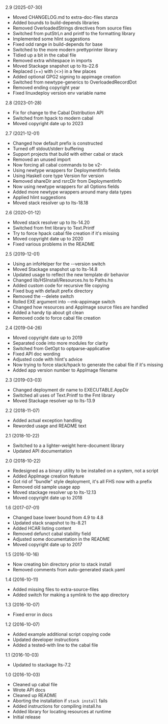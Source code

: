 2.9 (2025-07-30)

  * Moved CHANGELOG.md to extra-doc-files stanza
  * Added bounds to build-depends libraries
  * Removed OverloadedStrings directives from source files
  * Switched from putStrLn and printf to the formatting library
  * Implemented some hlint suggestions
  * Fixed odd range in build-depends for base
  * Switched to the more modern prettyprinter library
  * Tidied up a bit in the cabal file
  * Removed extra whitespace in imports
  * Moved Stackage snapshot up to lts-22.6
  * Replaced (++) with (<>) in a few places
  * Added optional GPG2 signing to appimage creation
  * Switched from newtype-generics to OverloadedRecordDot
  * Removed ending copyright year
  * Fixed linuxdeploy version env variable name


2.8 (2023-01-28)

  * Fix for change to the Cabal Distribution API
  * Switched from hpack to modern cabal
  * Moved copyright date up to 2023


2.7 (2021-12-01)

  * Changed how default prefix is constructed
  * Turned off stdout/stderr buffering
  * Support projects that build with either cabal or stack
  * Removed an unused import
  * Now forcing all cabal commands to be v2-
  * Using newtype wrappers for DeploymentInfo fields
  * Using Haskell core type Version for version
  * Removed shareDir and rsrcDir from DeploymentInfo
  * Now using newtype wrappers for all Options fields
  * Added more newtype wrappers around many data types
  * Applied hlint suggestions
  * Moved stack resolver up to lts-18.18


2.6 (2020-01-12)

  * Moved stack resolver up to lts-14.20
  * Switched from fmt library to Text.Printf
  * Try to force hpack cabal file creation if it's missing
  * Moved copyright date up to 2020
  * Fixed various problems in the README


2.5 (2019-12-01)

  * Using an infoHelper for the --version switch
  * Moved Stackage snapshot up to lts-14.8
  * Updated usage to reflect the new template dir behavior
  * Changed lib/HSInstall/Resources.hs to Paths.hs
  * Added custom code for recursive file copying
  * Fixed bug with default prefix directory
  * Removed the --delete switch
  * Rolled EXE argument into --mk-appimage switch
  * Changed how resources and AppImage source files are handled
  * Added a handy tip about git clean
  * Removed code to force cabal file creation


2.4 (2019-04-26)

  * Moved copyright date up to 2019
  * Separated code into more modules for clarity
  * Switched from GetOpt to optparse-applicative
  * Fixed API doc wording
  * Adjusted code with hlint's advice
  * Now trying to force stack/hpack to generate the cabal file if it's missing
  * Added app version number to AppImage filename


2.3 (2019-03-03)

  * Changed deployment dir name to EXECUTABLE.AppDir
  * Switched all uses of Text.Printf to the Fmt library
  * Moved Stackage resolver up to lts-13.9


2.2 (2018-11-07)

  * Added actual exception handling
  * Reworded usage and README text


2.1 (2018-10-22)

  * Switched to a a lighter-weight here-document library
  * Updated API documentation


2.0 (2018-10-22)

  * Redesigned as a binary utility to be installed on a system, not a script
  * Added AppImage creation feature
  * Got rid of "bundle" style deployment, it's all FHS now with a prefix
  * Removed old sample usage app
  * Moved stackage resolver up to lts-12.13
  * Moved copyright date up to 2018


1.6 (2017-07-01)

  * Changed base lower bound from 4.9 to 4.8
  * Updated stack snapshot to lts-8.21
  * Added HCAR listing content
  * Removed defunct cabal stability field
  * Adjusted some documentation in the README
  * Moved copyright date up to 2017


1.5 (2016-10-16)

  * Now creating bin directory prior to stack install
  * Removed comments from auto-generated stack.yaml


1.4 (2016-10-11)

  * Added missing files to extra-source-files
  * Added switch for making a symlink to the app directory


1.3 (2016-10-07)

  * Fixed error in docs


1.2 (2016-10-07)

  * Added example additional script copying code
  * Updated developer instructions
  * Added a tested-with line to the cabal file


1.1 (2016-10-03)

  * Updated to stackage lts-7.2


1.0 (2016-10-03)

  * Cleaned up cabal file
  * Wrote API docs
  * Cleaned up README
  * Aborting the installation if `stack install` fails
  * Added instructions for compiling install.hs
  * Added library for locating resources at runtime
  * Initial release
